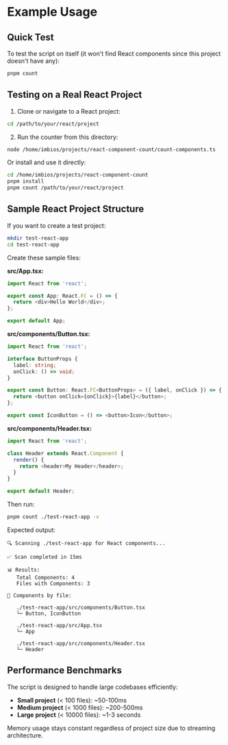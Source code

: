 # Example Usage

## Quick Test

To test the script on itself (it won't find React components since this project doesn't have any):

```bash
pnpm count
```

## Testing on a Real React Project

1. Clone or navigate to a React project:

```bash
cd /path/to/your/react/project
```

2. Run the counter from this directory:

```bash
node /home/imbios/projects/react-component-count/count-components.ts
```

Or install and use it directly:

```bash
cd /home/imbios/projects/react-component-count
pnpm install
pnpm count /path/to/your/react/project
```

## Sample React Project Structure

If you want to create a test project:

```bash
mkdir test-react-app
cd test-react-app
```

Create these sample files:

**src/App.tsx:**

```typescript
import React from 'react';

export const App: React.FC = () => {
  return <div>Hello World</div>;
};

export default App;
```

**src/components/Button.tsx:**

```typescript
import React from 'react';

interface ButtonProps {
  label: string;
  onClick: () => void;
}

export const Button: React.FC<ButtonProps> = ({ label, onClick }) => {
  return <button onClick={onClick}>{label}</button>;
};

export const IconButton = () => <button>Icon</button>;
```

**src/components/Header.tsx:**

```typescript
import React from 'react';

class Header extends React.Component {
  render() {
    return <header>My Header</header>;
  }
}

export default Header;
```

Then run:

```bash
pnpm count ./test-react-app -v
```

Expected output:

```
🔍 Scanning ./test-react-app for React components...

✅ Scan completed in 15ms

📊 Results:
   Total Components: 4
   Files with Components: 3

📁 Components by file:

   ./test-react-app/src/components/Button.tsx
   └─ Button, IconButton

   ./test-react-app/src/App.tsx
   └─ App

   ./test-react-app/src/components/Header.tsx
   └─ Header
```

## Performance Benchmarks

The script is designed to handle large codebases efficiently:

- **Small project** (< 100 files): ~50-100ms
- **Medium project** (< 1000 files): ~200-500ms
- **Large project** (< 10000 files): ~1-3 seconds

Memory usage stays constant regardless of project size due to streaming architecture.
